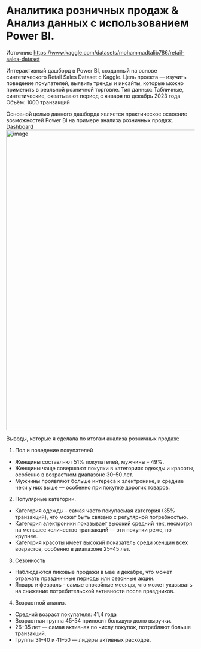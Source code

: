 # Аналитика розничных продаж & Анализ данных с использованием Power BI. 
Источник: https://www.kaggle.com/datasets/mohammadtalib786/retail-sales-dataset 

Интерактивный дашборд в Power BI, созданный на основе синтетического Retail Sales Dataset с Kaggle. 
Цель проекта — изучить поведение покупателей, выявить тренды и инсайты, которые можно применить в реальной розничной торговле.
Тип данных: Табличные, синтетические, охватывают период с января по декабрь 2023 года 
Объём: 1000 транзакций

Основной целью данного дашборда является практическое освоение возможностей Power BI на примере анализа розничных продаж.
Dashboard
<img width="1428" height="802" alt="image" src="https://github.com/user-attachments/assets/dfbbddd7-145e-4351-a2a1-823380e6c249" />


Выводы, которые я сделала по итогам анализа розничных продаж:
1. Пол и поведение покупателей
- Женщины составляют 51% покупателей, мужчины - 49%.
- Женщины чаще совершают покупки в категориях одежды и красоты, особенно в возрастном диапазоне 30–50 лет.
- Мужчины проявляют больше интереса к электронике, и средние чеки у них выше — особенно при покупке дорогих товаров.

2. Популярные категории.
- Категория одежды - самая часто покупаемая категория (35% транзакций), что может быть связано с регулярной потребностью.
- Категория электроники показывает высокий средний чек, несмотря на меньшее количество транзакций — эти покупки реже, но крупнее.
- Категория красоты имеет высокий показатель среди женщин всех возрастов, особенно в диапазоне 25–45 лет.

3. Сезонность
- Наблюдаются пиковые продажи в мае и декабре, что может отражать праздничные периоды или сезонные акции.
- Январь и февраль - самые спокойные месяцы, что может указывать на снижение потребительской активности после праздников.
4. Возрастной анализ.
- Средний возраст покупателя: 41,4 года
- Возрастная группа 45-54 приносит большую долю выручки.
- 26–35 лет — самая активная по числу покупок, потребляют больше транзакций.
- Группы 31–40 и 41–50 — лидеры активных расходов.
